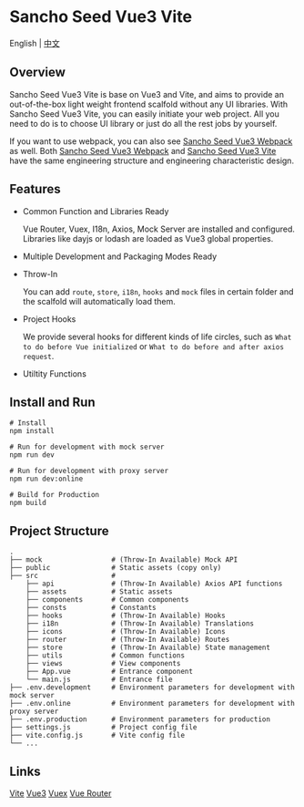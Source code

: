# Sancho Seed Vue3 Vite

English | [中文](README_zh_CN.md)

## Overview

Sancho Seed Vue3 Vite is base on Vue3 and Vite, and aims to provide an out-of-the-box light weight frontend scalfold without any UI libraries. With Sancho Seed Vue3 Vite, you can easily initiate your web project. All you need to do is to choose UI library or just do all the rest jobs by yourself. 

If you want to use webpack, you can also see [Sancho Seed Vue3 Webpack](https://github.com/enbrau/sancho-seed-vue3-webpack) as well. Both [Sancho Seed Vue3 Webpack](https://github.com/enbrau/sancho-seed-vue3-webpack) and [Sancho Seed Vue3 Vite](https://github.com/enbrau/sancho-seed-vue3-vite) have the same engineering structure and engineering characteristic design.

## Features

- Common Function and Libraries Ready

  Vue Router, Vuex, I18n, Axios, Mock Server are installed and configured. Libraries like dayjs or lodash are loaded as Vue3 global properties.

- Multiple Development and Packaging Modes Ready

- Throw-In  

  You can add `route`, `store`, `i18n`, `hooks` and `mock` files in certain folder and the scalfold will automatically load them. 

- Project Hooks  

  We provide several hooks for different kinds of life circles, such as `What to do before Vue initialized` or `What to do before and after axios request`. 

- Utiltity Functions

## Install and Run

```
# Install
npm install

# Run for development with mock server
npm run dev

# Run for development with proxy server
npm run dev:online

# Build for Production
npm build
```

## Project Structure

```
.
├── mock                 # (Throw-In Available) Mock API
├── public               # Static assets (copy only)
├── src                  # 
    ├── api              # (Throw-In Available) Axios API functions
    ├── assets           # Static assets
    ├── components       # Common components
    ├── consts           # Constants
    ├── hooks            # (Throw-In Available) Hooks
    ├── i18n             # (Throw-In Available) Translations
    ├── icons            # (Throw-In Available) Icons
    ├── router           # (Throw-In Available) Routes
    ├── store            # (Throw-In Available) State management
    ├── utils            # Common functions
    ├── views            # View components
    ├── App.vue          # Entrance component
    └── main.js          # Entrance file
├── .env.development     # Environment parameters for development with mock server
├── .env.online          # Environment parameters for development with proxy server
├── .env.production      # Environment parameters for production
├── settings.js          # Project config file
├── vite.config.js       # Vite config file
└── ...
```

## Links

[Vite](https://vitejs.dev/)  [Vue3](https://v3.vuejs.org/)  [Vuex](https://next.vuex.vuejs.org/)  [Vue Router](https://router.vuejs.org/)
